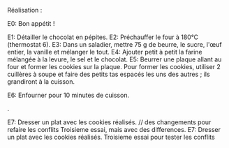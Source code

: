 Réalisation :

E0: Bon appétit !

E1: Détailler le chocolat en pépites.
E2: Préchauffer le four à 180°C (thermostat 6).
E3: Dans un saladier, mettre 75 g de beurre, le sucre, l'œuf entier, la vanille et mélanger le tout.
E4: Ajouter petit à petit la farine mélangée à la levure, le sel et le chocolat.
E5: Beurrer une plaque allant au four et former les cookies sur la plaque.
Pour former les cookies, utiliser 2 cuillères à soupe et faire des petits tas espacés les uns des autres ; ils grandiront à la cuisson.

E6: Enfourner pour 10 minutes de cuisson.

.

E7: Dresser un plat avec les cookies réalisés. // des changements pour refaire les conflits Troisieme essai, mais avec des differences.
E7: Dresser un plat avec les cookies réalisés. Troisieme essai pour tester les conflits
